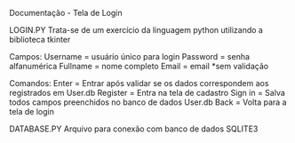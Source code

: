 Documentação - Tela de Login

LOGIN.PY
Trata-se de um exercício da linguagem python utilizando a biblioteca tkinter

Campos:
Username = usuário único para login
Password = senha alfanumérica
Fullname = nome completo
Email = email *sem validação

Comandos: 
Enter = Entrar após validar se os dados correspondem aos registrados em User.db
Register = Entra na tela de cadastro
Sign in = Salva todos campos preenchidos no banco de dados User.db
Back = Volta para a tela de login

DATABASE.PY
Arquivo para conexão com banco de dados SQLITE3